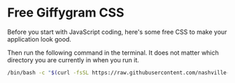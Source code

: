 # Free Giffygram CSS

Before you start with JavaScript coding, here's some free CSS to make your application look good.

Then run the following command in the terminal. It does not matter which directory you are currently in when you run it.

```sh
/bin/bash -c "$(curl -fsSL https://raw.githubusercontent.com/nashville-software-school/client-side-mastery/srb-split-glassdale/book-2-leonids-toys/scripts/flower-assessment.sh)"
```

